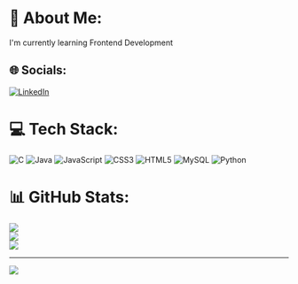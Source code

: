 # 💫 About Me:
I'm currently learning Frontend Development 

## 🌐 Socials:
[![LinkedIn](https://img.shields.io/badge/LinkedIn-%230077B5.svg?logo=linkedin&logoColor=white)](https://linkedin.com/in/https://www.linkedin.com/in/shreeram-bharadvaj-a1602a25b?utm_source=share&utm_campaign=share_via&utm_content=profile&utm_medium=android_app) 

# 💻 Tech Stack:
![C](https://img.shields.io/badge/c-%2300599C.svg?style=for-the-badge&logo=c&logoColor=white) ![Java](https://img.shields.io/badge/java-%23ED8B00.svg?style=for-the-badge&logo=openjdk&logoColor=white) ![JavaScript](https://img.shields.io/badge/javascript-%23323330.svg?style=for-the-badge&logo=javascript&logoColor=%23F7DF1E) ![CSS3](https://img.shields.io/badge/css3-%231572B6.svg?style=for-the-badge&logo=css3&logoColor=white) ![HTML5](https://img.shields.io/badge/html5-%23E34F26.svg?style=for-the-badge&logo=html5&logoColor=white) ![MySQL](https://img.shields.io/badge/mysql-4479A1.svg?style=for-the-badge&logo=mysql&logoColor=white) ![Python](https://img.shields.io/badge/python-%2314354C.svg?style=for-the-badge&logo=python&logoColor=white)
# 📊 GitHub Stats:
![](https://github-readme-stats.vercel.app/api?username=Shreeram44&theme=shadow_blue&hide_border=false&include_all_commits=true&count_private=true)<br/>
![](https://github-readme-streak-stats.herokuapp.com/?user=Shreeram44&theme=shadow_blue&hide_border=false)<br/>
![](https://github-readme-stats.vercel.app/api/top-langs/?username=Shreeram44&theme=shadow_blue&hide_border=false&include_all_commits=true&count_private=true&layout=compact)

---
[![](https://visitcount.itsvg.in/api?id=Shreeram44&icon=0&color=0)](https://visitcount.itsvg.in)

<!-- Proudly created with GPRM ( https://gprm.itsvg.in ) -->
